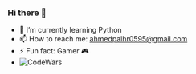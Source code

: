 ### Hi there 👋
- 🌱 I’m currently learning Python
- 📫 How to reach me: ahmedpalhr0595@gmail.com
- ⚡ Fun fact: Gamer 🎮
- ![CodeWars](https://www.codewars.com/users/ahmd/badges/micro)

<!--
- 🔭 I’m currently working on ...
- 👯 I’m looking to collaborate on ...
- 🤔 I’m looking for help with ...

**AhmadHerzallah/AhmadHerzallah** is a ✨ _special_ ✨ repository because its `README.md` (this file) appears on your GitHub profile.

Here are some ideas to get you started:

- 🔭 Old Front-end Developer
- 🌱 I’m currently learning Python
- 💬 Ask me about Front-end and Vue.js
- 📫 How to reach me: ahmedpalhr0595@gmail.com
- ⚡ Fun fact: Gamer 🎮
-->
